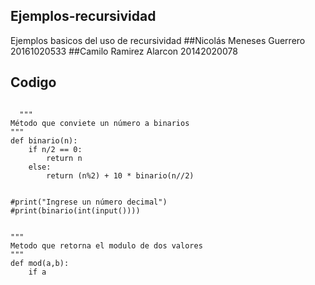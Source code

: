 ## Ejemplos-recursividad
  Ejemplos basicos del uso de recursividad
    ##Nicolás Meneses Guerrero 			20161020533
    ##Camilo Ramirez Alarcon   			20142020078
## Codigo
<pre><code>
  """
Método que conviete un número a binarios 
"""
def binario(n):
    if n/2 == 0:
        return n
    else:
        return (n%2) + 10 * binario(n//2)


#print("Ingrese un número decimal")
#print(binario(int(input())))

  
"""
Metodo que retorna el modulo de dos valores
"""
def mod(a,b):
    if a<b:
        return a
    else:
        return mod(a-b,b)

#print("Ingrese un numero")
#a=int(input())
#print("Ingrese un numero")
#b=int(input())
#print(mod(a,b))
<code>
